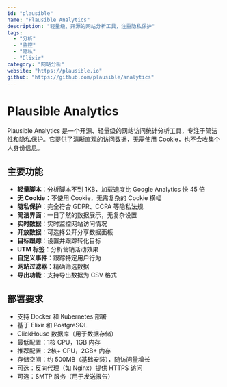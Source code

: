 ```yaml
---
id: "plausible"
name: "Plausible Analytics"
description: "轻量级、开源的网站分析工具，注重隐私保护"
tags:
  - "分析"
  - "监控"
  - "隐私"
  - "Elixir"
category: "网站分析"
website: "https://plausible.io"
github: "https://github.com/plausible/analytics"
---
```


# Plausible Analytics

Plausible Analytics 是一个开源、轻量级的网站访问统计分析工具，专注于简洁性和隐私保护。它提供了清晰直观的访问数据，无需使用 Cookie，也不会收集个人身份信息。

## 主要功能

- **轻量脚本**：分析脚本不到 1KB，加载速度比 Google Analytics 快 45 倍
- **无 Cookie**：不使用 Cookie，无需复杂的 Cookie 横幅
- **隐私保护**：完全符合 GDPR、CCPA 等隐私法规
- **简洁界面**：一目了然的数据展示，无复杂设置
- **实时数据**：实时监控网站访问情况
- **开放数据**：可选择公开分享数据面板
- **目标跟踪**：设置并跟踪转化目标
- **UTM 标签**：分析营销活动效果
- **自定义事件**：跟踪特定用户行为
- **网站过滤器**：精确筛选数据
- **导出功能**：支持导出数据为 CSV 格式

## 部署要求

- 支持 Docker 和 Kubernetes 部署
- 基于 Elixir 和 PostgreSQL
- ClickHouse 数据库（用于数据存储）
- 最低配置：1核 CPU，1GB 内存
- 推荐配置：2核+ CPU，2GB+ 内存
- 存储空间：约 500MB（基础安装），随访问量增长
- 可选：反向代理（如 Nginx）提供 HTTPS 访问
- 可选：SMTP 服务（用于发送报告） 